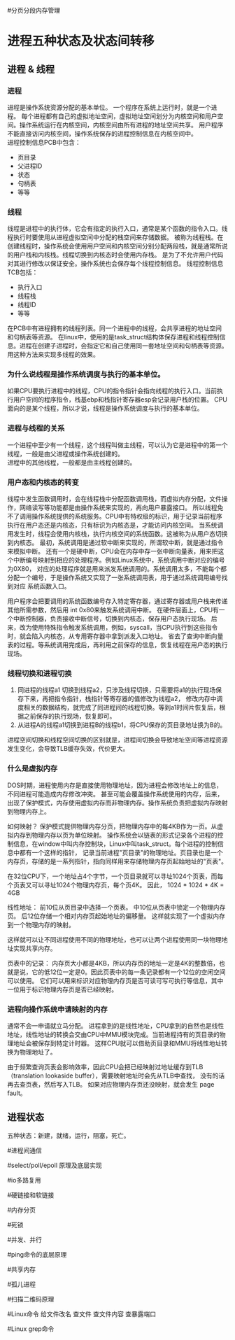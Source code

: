 #分页分段内存管理


#  进程五种状态及状态间转移


## 进程 & 线程
###   进程  
进程是操作系统资源分配的基本单位。
一个程序在系统上运行时，就是一个进程。
每个进程都有自己的虚拟地址空间，虚拟地址空间划分为内核空间和用户空间。操作系统运行在内核空间，内核空间由所有进程的地址空间共享。
用户程序不能直接访问内核空间，操作系统保存的进程控制信息在内核空间中。  
进程控制信息PCB中包含：  
- 页目录  
- 父进程ID
- 状态
- 句柄表
- 等等

###   线程  
线程是进程中的执行体，它会有指定的执行入口，通常是某个函数的指令入口。线程执行时要使用从进程虚拟空间中分配的栈空间来存储数据。
被称为线程栈。在创建线程时，操作系统会使用用户空间和内核空间分别分配两段栈，就是通常所说的用户栈和内核栈。线程切换到内核态时会使用内存栈。
是为了不允许用户代码对其进行修改以保证安全。操作系统也会保存每个线程控制信息。
线程控制信息TCB包括：
- 执行入口
- 线程栈
- 线程ID 
- 等等


在PCB中有进程拥有的线程列表。同一个进程中的线程，会共享进程的地址空间和句柄表等资源。
在linux中，使用的是task_struct结构体保存进程和线程控制信息。进程在创建子进程时，会指定它和自己使用同一套地址空间和句柄表等资源。
用这种方法来实现多线程的效果。


###  为什么说线程是操作系统调度与执行的基本单位。  
如果CPU要执行进程中的线程，CPU的指令指针会指向线程的执行入口。当前执行用户空间的程序指令，栈基ebp和栈指针寄存器esp会记录用户栈的位置。
CPU面向的是某个线程，所以才说，线程是操作系统调度与执行的基本单位。


###  进程与线程的关系  
一个进程中至少有一个线程，这个线程叫做主线程，可以认为它是进程中的第一个线程，一般是由父进程或操作系统创建的。  
进程中的其他线程，一般都是由主线程创建的。



###  用户态和内核态的转变  
线程中发生函数调用时，会在线程栈中分配函数调用栈，而虚拟内存分配，文件操作，网络读写等功能都是由操作系统来实现的，再向用户暴露接口。
所以线程免不了调用操作系统提供的系统服务。CPU中有特权级的标识，用于记录当前程序执行在用户态还是内核态，只有标识为内核态是，才能访问内核空间。
当系统调用发生时，线程会使用内核栈，执行内核空间的系统函数。这被称为从用户态切换到内核态。
最初，系统调用是通过软中断来实现的，所谓软中断，就是通过指令来模拟中断。
还有一个是硬中断，CPU会在内存中存一张中断向量表，用来把这个中断编号映射到相应的处理程序。例如Linux系统中，系统调用中断对应的编号为0X80，
对应的处理程序就是用来派发系统调用的。系统调用太多，不能每个都分配一个编号，于是操作系统又实现了一张系统调用表，用于通过系统调用编号找到对应
系统函数入口。

用户程序会把要调用的系统函数编号存入特定寄存器，通过寄存器或用户栈来传递其他所需参数，然后用 int 0x80来触发系统调用中断。
在硬件层面上，CPU有一个中断控制器，负责接收中断信号，切换到内核态，保存用户态执行现场。
后来，改为使用特殊指令触发系统调用，例如，syscall，当CPU执行到这些指令时，就会陷入内核态，从专用寄存器中拿到派发入口地址。
省去了查询中断向量表的过程。等系统调用完成后，再利用之前保存的信息，恢复线程在用户态的执行现场。


###   线程切换和进程切换
1. 同进程的线程a1 切换到线程a2，只涉及线程切换，只需要将a1的执行现场保存下来，再把指令指针，栈指针等寄存器的值修改为线程a2，
修改内存中调度相关的数据结构，就完成了同进程间的线程切换。等到a1时间片恢复后，根据之前保存的执行现场，恢复即可。
2. 从进程A的线程a1切换到进程B的线程b1，将CPU保存的页目录地址换为B的。

进程空间切换和线程空间切换的区别就是，进程间切换会导致地址空间等进程资源发生变化，会导致TLB缓存失效，代价更大。


###   什么是虚拟内存
DOS时期，进程使用内存是直接使用物理地址，因为进程会修改地址上的信息，不同进程可能造成内存修改冲突。
甚至可能会覆盖操作系统使用的内存，后来，出现了保护模式，内存使用虚拟内存而非物理内存。操作系统负责把虚拟内存映射到物理内存上。

如何映射？
保护模式提供物理内存分页，把物理内存中的每4KB作为一页。从虚拟内存到物理内存以页为单位映射。
操作系统会以链表的形式记录各个进程的控制信息，在window中叫内存控制块，Linux中叫task_struct。每个进程的控制信息中都有一个这样的指针，
记录当前进程"页目录"的物理地址。页目录也是一个内存页，存储的是一系列指针，指向同样用来存储物理内存页起始地址的"页表"。

在32位CPU下，一个地址占4个字节，一个页目录就可以寻址1024个页表，而每个页表又可以寻址1024个物理内存页，每个页4K。
因此， 1024 * 1024 * 4K = 4GB

线性地址：
前10位从页目录中选择一个页表。
中10位从页表中锁定一个物理内存页。
后12位存储一个相对内存页起始地址的偏移量。
这样就实现了一个虚拟内存到一个物理内存的映射。

这样就可以让不同进程使用不同的物理地址，也可以让两个进程使用同一块物理地址实现共享内存。


页表中的记录：
内存页大小都是4KB，所以内存页的地址一定是4K的整数倍，也就是说，它的低12位一定是0。因此页表中的每一条记录都有一个12位的空闲空间可以使用。
它们可以用来标识对应物理内存页是否可读可写可执行等信息，其中一位用于标识物理内存页是否已经映射。

###  进程向操作系统申请映射的内存   
通常不会一申请就立马分配。
进程拿到的是线性地址，CPU拿到的自然也是线性地址，线性地址的转换会交由CPU中MMU模块完成。当前进程持有的页目录的物理地址会被保存到特定计时器。
这样CPU就可以借助页目录和MMU将线性地址转换为物理地址了。

由于频繁查询页表会影响效率，因此CPU会把已经映射过地址缓存到TLB（translation lookaside buffer），需要映射地址时会先从TLB中查找，
没有的话再去查页表，然后写入TLB。
如果对应物理内存页还没映射，就会发生 page fault。





## 进程状态
五种状态：新建，就绪，运行，阻塞，死亡。



#进程间通信


#select/poll/epoll 原理及底层实现


#io多路复用


#硬链接和软链接


#内存分页


#死锁


#并发、并行

#ping命令的底层原理

#共享内存


#孤儿进程


#扫描二维码原理

#Linux命令 给文件改名 查文件 查文件内容 查暴露端口

#Linux grep命令


